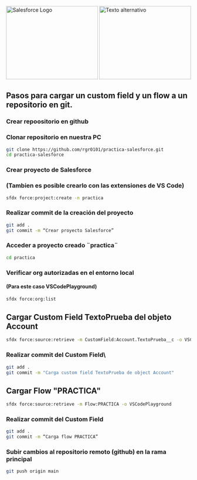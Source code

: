 <div>
  <img src="https://upload.wikimedia.org/wikipedia/commons/thumb/f/f9/Salesforce.com_logo.svg/2560px-Salesforce.com_logo.svg.png" alt="Salesforce Logo" style="width: 250px; height: 200px;">
  <img src="https://www.muylinux.com/wp-content/uploads/2017/06/github.png" alt="Texto alternativo" style="width: 250px; height: 200px;">
</div>

## Pasos para cargar un custom field y un flow a un repositorio en git. 
### Crear repoositorio en github

### Clonar repositorio en nuestra PC
```bash
git clone https://github.com/rgr0101/practica-salesforce.git
cd practica-salesforce
```
### Crear proyecto de Salesforce 
### (Tambien es posible crearlo con las extensiones de VS Code)
```bash
sfdx force:project:create -n practica
```

### Realizar commit de la creación del proyecto
```bash
git add .
git commit -m “Crear proyecto Salesforce”
```

### Acceder a proyecto creado ¨practica¨
```bash
cd practica
```

### Verificar org autorizadas en el entorno local
#### (Para este caso VSCodePlayground)
```bash
sfdx force:org:list
```

## Cargar Custom Field TextoPrueba del objeto Account
```bash
sfdx force:source:retrieve -m CustomField:Account.TextoPrueba__c -o VSCodePlayground
```

### Realizar commit del Custom Field\
```bash
git add .
git commit -m "Carga custom field TextoPrueba de object Account"
```

## Cargar Flow "PRACTICA"
```bash
sfdx force:source:retrieve -m Flow:PRACTICA -o VSCodePlayground
```

### Realizar commit del Custom Field
```bash
git add .
git commit -m “Carga flow PRACTICA”
```

### Subir cambios al repositorio remoto (github) en la rama principal
```bash
git push origin main
```


